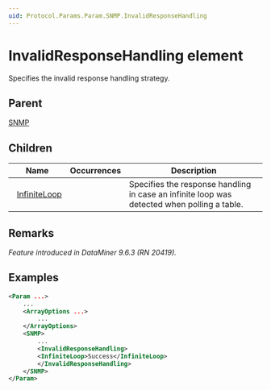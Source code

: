 ```yaml
---
uid: Protocol.Params.Param.SNMP.InvalidResponseHandling
---
```


# InvalidResponseHandling element

Specifies the invalid response handling strategy.

## Parent

[SNMP](xref:Protocol.Params.Param.SNMP)

## Children

|Name|Occurrences|Description|
|--- |--- |--- |
|&nbsp;&nbsp;[InfiniteLoop](xref:Protocol.Params.Param.SNMP.InvalidResponseHandling.InfiniteLoop)||Specifies the response handling in case an infinite loop was detected when polling a table.|

## Remarks

*Feature introduced in DataMiner 9.6.3 (RN 20419).*

## Examples

```xml
<Param ...>
    ...
    <ArrayOptions ...>
        ...
    </ArrayOptions>
    <SNMP>
        ...
        <InvalidResponseHandling>
        <InfiniteLoop>Success</InfiniteLoop>
        </InvalidResponseHandling>
    </SNMP>
</Param>
```
